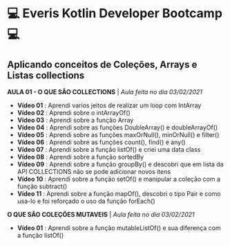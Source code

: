 # :computer: Everis Kotlin Developer Bootcamp :computer:
## Aplicando conceitos de Coleções, Arrays e Listas collections
**AULA 01 - O QUE SÃO COLLECTIONS** | _Aula feita no dia 03/02/2021_
- **Vídeo 01** : Aprendi varios jeitos de realizar um loop com IntArray
- **Vídeo 02** : Aprendi sobre o intArrayOf() 
- **Vídeo 03** : Aprendi sobre a função Array 
- **Vídeo 04** : Aprendi sobre as funções DoubleArray() e doubleArrayOf() 
- **Vídeo 05** : Aprendi sobre as funções maxOrNull(), minOrNull() e filter() 
- **Vídeo 06** : Aprendi sobre as funções count(), find() e any()
- **Vídeo 07** : Aprendi sobre a função listOf() e criei uma data class 
- **Vídeo 08** : Aprendi sobre a função sortedBy
- **Vídeo 09** : Aprendi sobre a função groupBy() e descobri que em lista da API COLLECTIONS não se pode adicionar novos itens
- **Vídeo 10** : Aprendi sobre a função setOf() e manipular a coleção com a função subtract()
- **Vídeo 11** : Aprendi sobre a função mapOf(), descobri o tipo Pair e como usa-lo e foi reforçado o uso da função forEach()

**O QUE SÃO COLEÇÕES MUTAVEIS** |  _Aula feita no dia 03/02/2021_
- **Vídeo 01** : Aprendi sobre a função mutableListOf() e sua diferença com a função listOf()